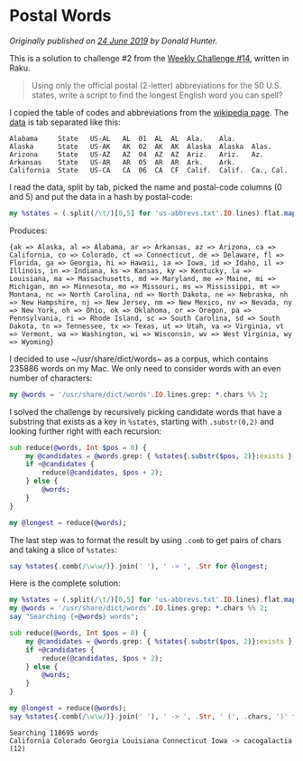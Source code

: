 # Postal Words

*Originally published on [24 June 2019](https://donaldh.wtf/2019/06/postal-words/) by Donald Hunter.*

This is a solution to challenge #2 from the [Weekly Challenge #14](https://perlweeklychallenge.org/blog/perl-weekly-challenge-014/), written in Raku.

> Using only the official postal (2-letter) abbreviations for the 50 U.S. states, write a script to find the longest English word you can spell?

I copied the table of codes and abbreviations from the [wikipedia page](https://en.wikipedia.org/wiki/List_of_U.S._state_abbreviations). The [data](us-abbrevs.txt) is tab separated like this:

````
Alabama 	State	US-AL	AL	01	AL	AL	Ala.	Ala.
Alaska  	State	US-AK	AK	02	AK	AK	Alaska	Alaska	Alas.
Arizona 	State	US-AZ	AZ	04	AZ	AZ	Ariz.	Ariz.	Az.
Arkansas	State	US-AR	AR	05	AR	AR	Ark.	Ark.
California	State	US-CA	CA	06	CA	CF	Calif.	Calif.	Ca., Cal.
````

I read the data, split by tab, picked the name and postal-code columns (0 and 5) and put the data in a hash by postal-code:

```` raku
my %states = (.split(/\t/)[0,5] for 'us-abbrevs.txt'.IO.lines).flat.map: -> $a, $b { $b.lc => $a };
````

Produces:
````
{ak => Alaska, al => Alabama, ar => Arkansas, az => Arizona, ca => California, co => Colorado, ct => Connecticut, de => Delaware, fl => Florida, ga => Georgia, hi => Hawaii, ia => Iowa, id => Idaho, il => Illinois, in => Indiana, ks => Kansas, ky => Kentucky, la => Louisiana, ma => Massachusetts, md => Maryland, me => Maine, mi => Michigan, mn => Minnesota, mo => Missouri, ms => Mississippi, mt => Montana, nc => North Carolina, nd => North Dakota, ne => Nebraska, nh => New Hampshire, nj => New Jersey, nm => New Mexico, nv => Nevada, ny => New York, oh => Ohio, ok => Oklahoma, or => Oregon, pa => Pennsylvania, ri => Rhode Island, sc => South Carolina, sd => South Dakota, tn => Tennessee, tx => Texas, ut => Utah, va => Virginia, vt => Vermont, wa => Washington, wi => Wisconsin, wv => West Virginia, wy => Wyoming}
````

I decided to use ~/usr/share/dict/words~ as a corpus, which contains 235886 words on my Mac. We only need to consider words with an even number of characters:

```` raku
my @words = '/usr/share/dict/words'.IO.lines.grep: *.chars %% 2;
````

I solved the challenge by recursively picking candidate words that have a substring that exists as a key in `%states`, starting with `.substr(0,2)` and looking further right with each recursion:

```` raku
sub reduce(@words, Int $pos = 0) {
    my @candidates = @words.grep: { %states{.substr($pos, 2)}:exists };
    if +@candidates {
        reduce(@candidates, $pos + 2);
    } else {
        @words;
    }
}

my @longest = reduce(@words);
````

The last step was to format the result by using `.comb` to get pairs of chars and taking a slice of `%states`:

```` raku
say %states{.comb(/\w\w/)}.join(' '), ' -> ', .Str for @longest;
````

Here is the complete solution:

```` raku
my %states = (.split(/\t/)[0,5] for 'us-abbrevs.txt'.IO.lines).flat.map: -> $a, $b { $b.lc => $a };
my @words = '/usr/share/dict/words'.IO.lines.grep: *.chars %% 2;
say "Searching {+@words} words";

sub reduce(@words, Int $pos = 0) {
    my @candidates = @words.grep: { %states{.substr($pos, 2)}:exists };
    if +@candidates {
        reduce(@candidates, $pos + 2);
    } else {
        @words;
    }
}

my @longest = reduce(@words);
say %states{.comb(/\w\w/)}.join(' '), ' -> ', .Str, ' (', .chars, ')' for @longest;
````

````
Searching 118695 words
California Colorado Georgia Louisiana Connecticut Iowa -> cacogalactia (12)
````

